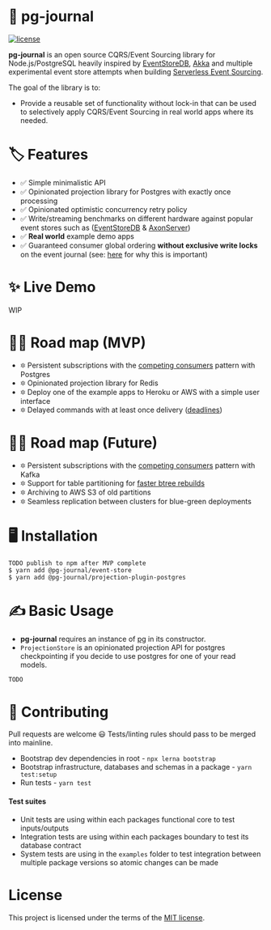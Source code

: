 # 🐘 pg-journal
[![license](https://img.shields.io/badge/license-MIT-green.svg)](https://github.com/StevePavlin/pg-journal/blob/master/LICENSE)


**pg-journal** is an open source CQRS/Event Sourcing library for Node.js/PostgreSQL heavily inspired by [EventStoreDB](https://eventstore.com), [Akka](https://github.com/SwissBorg/akka-persistence-postgres) and multiple experimental event store attempts when building [Serverless Event Sourcing](https://github.com/immutable-stack/serverless-event-sourcing).

The goal of the library is to:
 - Provide a reusable set of functionality without lock-in that can be used to selectively apply CQRS/Event Sourcing in real world apps where its needed.
 

# 🏷 Features
- ✅ Simple minimalistic API
- ✅ Opinionated projection library for Postgres with exactly once processing
- ✅ Opinionated optimistic concurrency retry policy
- ✅ Write/streaming benchmarks on different hardware against popular event stores such as ([EventStoreDB](https://eventstore.com) & [AxonServer](https://axoniq.io/product-overview/axon-server))
- ✅ **Real world** example demo apps
- ✅ Guaranteed consumer global ordering **without exclusive write locks** on the event journal (see: [here](https://nordfjord.io/blog/sql-event-store-maybe-not) for why this is important)

# ✨ Live Demo

WIP


# 🙏🏻 Road map (MVP)
- 🔯 Persistent subscriptions with the [competing consumers](https://www.enterpriseintegrationpatterns.com/patterns/messaging/CompetingConsumers.html) pattern with Postgres
- 🔯 Opinionated projection library for Redis
- 🔯 Deploy one of the example apps to Heroku or AWS with a simple user interface 
- 🔯 Delayed commands with at least once delivery ([deadlines](https://docs.axoniq.io/reference-guide/v/3.3/part-ii-domain-logic/deadlines)) 


# 🙏🏻 Road map (Future)
- 🔯 Persistent subscriptions with the [competing consumers](https://www.enterpriseintegrationpatterns.com/patterns/messaging/CompetingConsumers.html) pattern with Kafka
- 🔯 Support for table partitioning for [faster btree rebuilds](https://axoniq.io/blog-overview/eventstore)
- 🔯 Archiving to AWS S3 of old partitions
- 🔯 Seamless replication between clusters for blue-green deployments



# 🖥 Installation

```
TODO publish to npm after MVP complete
$ yarn add @pg-journal/event-store
$ yarn add @pg-journal/projection-plugin-postgres
```

# ✍ Basic Usage

- **pg-journal** requires an instance of [pg](https://github.com/brianc/node-postgres) in its constructor.
- `ProjectionStore` is an opinionated projection API for postgres checkpointing if you decide to use postgres for one of your read models.

```js
TODO
```

# 🧪 Contributing

Pull requests are welcome 😃 Tests/linting rules should pass to be merged into mainline.

- Bootstrap dev dependencies in root - `npx lerna bootstrap`
- Bootstrap infrastructure, databases and schemas in a package - `yarn test:setup`
- Run tests - `yarn test`


#### Test suites
- Unit tests are using within each packages functional core to test inputs/outputs
- Integration tests are using within each packages boundary to test its database contract
- System tests are using in the `examples` folder to test integration between multiple package versions so atomic changes can be made


# License

This project is licensed under the terms of the [MIT license](/LICENSE).